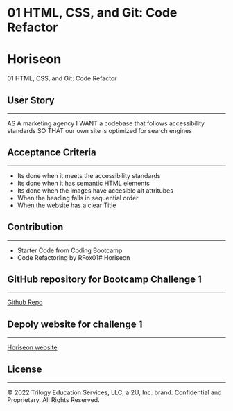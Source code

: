 # 01 HTML, CSS, and Git: Code Refactor

# Horiseon

01 HTML, CSS, and Git: Code Refactor

## User Story
---
AS A marketing agency
I WANT a codebase that follows accessibility standards
SO THAT our own site is optimized for search engines

## Acceptance Criteria
---
* Its done when it meets the accessibility standards
* Its done when it has semantic HTML elements
* Its done when the images have accesible alt attritubes
* When the heading falls in sequential order
* When the website has a clear Title

## Contribution
---
* Starter Code from Coding Bootcamp
* Code Refactoring by RFox01# Horiseon

## GitHub repository for Bootcamp Challenge 1
---
[Github Repo](https://github.com/RFox01/horiseon)

## Depoly website for challenge 1
---
[Horiseon website](https://RFox01.github.io/horiseon/)

## License
---
© 2022 Trilogy Education Services, LLC, a 2U, Inc. brand. Confidential and Proprietary. All Rights Reserved.
